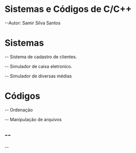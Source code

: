 # Sistemas e Códigos de C/C++

--Autor: Samir Silva Santos

# Sistemas

-- Sistema de cadastro de clientes.

-- Simulador de caixa eletronico.

-- Simulador de diversas médias



# Códigos

-- Ordenação

-- Manipulação de arquivos

--
--
--
